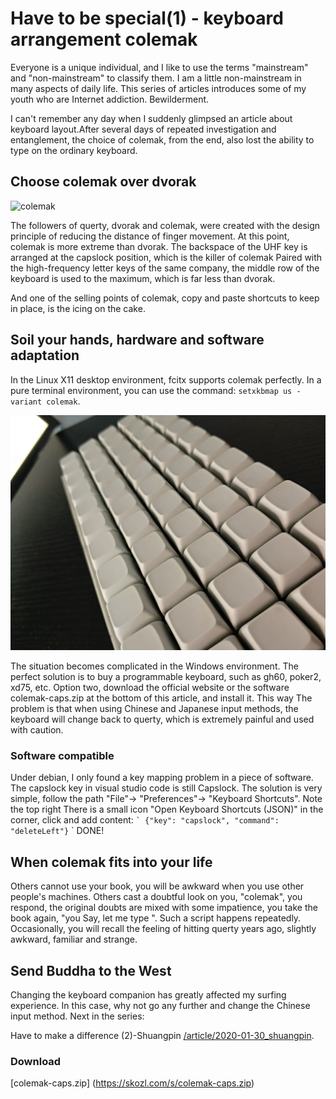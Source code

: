 # Have to be special(1) - keyboard arrangement colemak

Everyone is a unique individual, and I like to use the terms "mainstream" and "non-mainstream" to classify them. I am a little non-mainstream in many aspects of daily life. This series of articles introduces some of my youth who are Internet addiction. Bewilderment.

I can't remember any day when I suddenly glimpsed an article about keyboard layout.After several days of repeated investigation and entanglement, the choice of colemak, from the end, also lost the ability to type on the ordinary keyboard.

## Choose colemak over dvorak

![colemak](https://colemak.com/wiki/images/6/6c/Colemak2.png)

The followers of querty, dvorak and colemak, were created with the design principle of reducing the distance of finger movement. At this point, colemak is more extreme than dvorak. The backspace of the UHF key is arranged at the capslock position, which is the killer of colemak Paired with the high-frequency letter keys of the same company, the middle row of the keyboard is used to the maximum, which is far less than dvorak.

And one of the selling points of colemak, copy and paste shortcuts to keep in place, is the icing on the cake.

## Soil your hands, hardware and software adaptation

In the Linux X11 desktop environment, fcitx supports colemak perfectly. In a pure terminal environment, you can use the command: `setxkbmap us -variant colemak`.

![xd75](/static/picture/xd75.jpg)

The situation becomes complicated in the Windows environment. The perfect solution is to buy a programmable keyboard, such as gh60, poker2, xd75, etc. Option two, download the official website or the software colemak-caps.zip at the bottom of this article, and install it. This way The problem is that when using Chinese and Japanese input methods, the keyboard will change back to querty, which is extremely painful and used with caution.

### Software compatible

Under debian, I only found a key mapping problem in a piece of software. The capslock key in visual studio code is still Capslock. The solution is very simple, follow the path "File"-> "Preferences"-> "Keyboard Shortcuts". Note the top right There is a small icon "Open Keyboard Shortcuts (JSON)" in the corner, click and add content:
`` `
{"key": "capslock", "command": "deleteLeft"}
`` `
DONE!

## When colemak fits into your life

Others cannot use your book, you will be awkward when you use other people's machines. Others cast a doubtful look on you, "colemak", you respond, the original doubts are mixed with some impatience, you take the book again, "you Say, let me type ". Such a script happens repeatedly. Occasionally, you will recall the feeling of hitting querty years ago, slightly awkward, familiar and strange.

## Send Buddha to the West

Changing the keyboard companion has greatly affected my surfing experience. In this case, why not go any further and change the Chinese input method. Next in the series:

Have to make a difference (2)-Shuangpin [/article/2020-01-30_shuangpin](/article/2020-01-30_shuangpin).

### Download

[colemak-caps.zip] (https://skozl.com/s/colemak-caps.zip)

